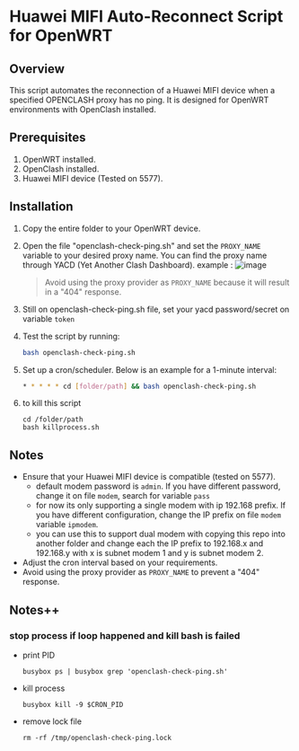 # Huawei MIFI Auto-Reconnect Script for OpenWRT

## Overview

This script automates the reconnection of a Huawei MIFI device when a specified OPENCLASH proxy has no ping. It is designed for OpenWRT environments with OpenClash installed.

## Prerequisites

1. OpenWRT installed.
2. OpenClash installed.
3. Huawei MIFI device (Tested on 5577).

## Installation

1. Copy the entire folder to your OpenWRT device.
2. Open the file "openclash-check-ping.sh" and set the `PROXY_NAME` variable to your desired proxy name. You can find the proxy name through YACD (Yet Another Clash Dashboard).
   example :
   ![image](https://github.com/akzn/mifi-ip-hunter/assets/40191741/2b89995e-e637-46ee-9e95-6e85b85e767e)

   > Avoid using the proxy provider as `PROXY_NAME` because it will result in a "404" response.
3. Still on openclash-check-ping.sh file, set your yacd password/secret on variable `token`
4. Test the script by running:
   ```bash
   bash openclash-check-ping.sh
   ```
5. Set up a cron/scheduler. Below is an example for a 1-minute interval:
   ```bash
   * * * * * cd [folder/path] && bash openclash-check-ping.sh
   ```
6. to kill this script 
   ```
   cd /folder/path 
   bash killprocess.sh
   ```

## Notes

- Ensure that your Huawei MIFI device is compatible (tested on 5577).
  - default modem password is `admin`. If you have different password, change it on file `modem`, search for variable `pass` 
  - for now its only supporting a single modem with ip 192.168 prefix. If you have different configuration, change the IP prefix on file `modem` variable `ipmodem`.
  - you can use this to support dual modem with copying this repo into another folder and change each the IP prefix to 192.168.x and 192.168.y with x is subnet modem 1 and y is subnet modem 2.
- Adjust the cron interval based on your requirements.
- Avoid using the proxy provider as `PROXY_NAME` to prevent a "404" response.

## Notes++
### stop process if loop happened and kill bash is failed
- print PID
  ```
  busybox ps | busybox grep 'openclash-check-ping.sh'
  ```
- kill process
  ```
  busybox kill -9 $CRON_PID
  ```
- remove lock file
  ```
  rm -rf /tmp/openclash-check-ping.lock
  ```
